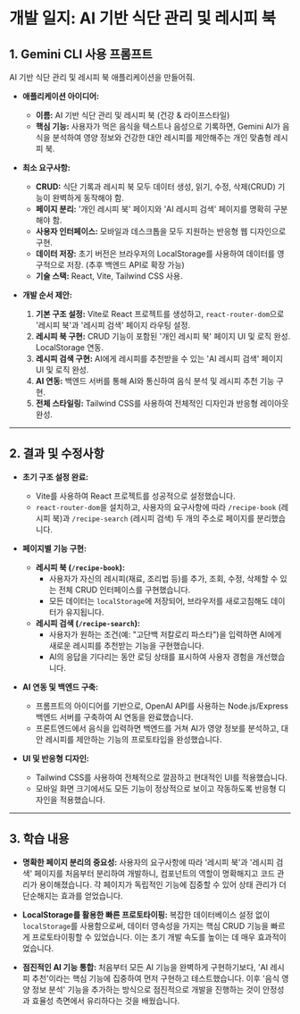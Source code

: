 # 개발 일지: AI 기반 식단 관리 및 레시피 북

## 1. Gemini CLI 사용 프롬프트

AI 기반 식단 관리 및 레시피 북 애플리케이션을 만들어줘.

- **애플리케이션 아이디어:**
  - **이름:** AI 기반 식단 관리 및 레시피 북 (건강 & 라이프스타일)
  - **핵심 기능:** 사용자가 먹은 음식을 텍스트나 음성으로 기록하면, Gemini AI가 음식을 분석하여 영양 정보와 건강한 대안 레시피를 제안해주는 개인 맞춤형 레시피 북.

- **최소 요구사항:**
  - **CRUD:** 식단 기록과 레시피 북 모두 데이터 생성, 읽기, 수정, 삭제(CRUD) 기능이 완벽하게 동작해야 함.
  - **페이지 분리:** '개인 레시피 북' 페이지와 'AI 레시피 검색' 페이지를 명확히 구분해야 함.
  - **사용자 인터페이스:** 모바일과 데스크톱을 모두 지원하는 반응형 웹 디자인으로 구현.
  - **데이터 저장:** 초기 버전은 브라우저의 LocalStorage를 사용하여 데이터를 영구적으로 저장. (추후 백엔드 API로 확장 가능)
  - **기술 스택:** React, Vite, Tailwind CSS 사용.

- **개발 순서 제안:**
  1.  **기본 구조 설정:** Vite로 React 프로젝트를 생성하고, `react-router-dom`으로 '레시피 북'과 '레시피 검색' 페이지 라우팅 설정.
  2.  **레시피 북 구현:** CRUD 기능이 포함된 '개인 레시피 북' 페이지 UI 및 로직 완성. LocalStorage 연동.
  3.  **레시피 검색 구현:** AI에게 레시피를 추천받을 수 있는 'AI 레시피 검색' 페이지 UI 및 로직 완성.
  4.  **AI 연동:** 백엔드 서버를 통해 AI와 통신하여 음식 분석 및 레시피 추천 기능 구현.
  5.  **전체 스타일링:** Tailwind CSS를 사용하여 전체적인 디자인과 반응형 레이아웃 완성.

---

## 2. 결과 및 수정사항

- **초기 구조 설정 완료:**
  - Vite를 사용하여 React 프로젝트를 성공적으로 설정했습니다.
  - `react-router-dom`을 설치하고, 사용자의 요구사항에 따라 `/recipe-book` (레시피 북)과 `/recipe-search` (레시피 검색) 두 개의 주소로 페이지를 분리했습니다.

- **페이지별 기능 구현:**
  - **레시피 북 (`/recipe-book`):**
    - 사용자가 자신의 레시피(재료, 조리법 등)를 추가, 조회, 수정, 삭제할 수 있는 전체 CRUD 인터페이스를 구현했습니다.
    - 모든 데이터는 `localStorage`에 저장되어, 브라우저를 새로고침해도 데이터가 유지됩니다.
  - **레시피 검색 (`/recipe-search`):**
    - 사용자가 원하는 조건(예: "고단백 저칼로리 파스타")을 입력하면 AI에게 새로운 레시피를 추천받는 기능을 구현했습니다.
    - AI의 응답을 기다리는 동안 로딩 상태를 표시하여 사용자 경험을 개선했습니다.

- **AI 연동 및 백엔드 구축:**
  - 프롬프트의 아이디어를 기반으로, OpenAI API를 사용하는 Node.js/Express 백엔드 서버를 구축하여 AI 연동을 완료했습니다.
  - 프론트엔드에서 음식을 입력하면 백엔드를 거쳐 AI가 영양 정보를 분석하고, 대안 레시피를 제안하는 기능의 프로토타입을 완성했습니다.

- **UI 및 반응형 디자인:**
  - Tailwind CSS를 사용하여 전체적으로 깔끔하고 현대적인 UI를 적용했습니다.
  - 모바일 화면 크기에서도 모든 기능이 정상적으로 보이고 작동하도록 반응형 디자인을 적용했습니다.

---

## 3. 학습 내용

- **명확한 페이지 분리의 중요성:** 사용자의 요구사항에 따라 '레시피 북'과 '레시피 검색' 페이지를 처음부터 분리하여 개발하니, 컴포넌트의 역할이 명확해지고 코드 관리가 용이해졌습니다. 각 페이지가 독립적인 기능에 집중할 수 있어 상태 관리가 더 단순해지는 효과를 얻었습니다.

- **LocalStorage를 활용한 빠른 프로토타이핑:** 복잡한 데이터베이스 설정 없이 `localStorage`를 사용함으로써, 데이터 영속성을 가지는 핵심 CRUD 기능을 빠르게 프로토타이핑할 수 있었습니다. 이는 초기 개발 속도를 높이는 데 매우 효과적이었습니다.

- **점진적인 AI 기능 통합:** 처음부터 모든 AI 기능을 완벽하게 구현하기보다, 'AI 레시피 추천'이라는 핵심 기능에 집중하여 먼저 구현하고 테스트했습니다. 이후 '음식 영양 정보 분석' 기능을 추가하는 방식으로 점진적으로 개발을 진행하는 것이 안정성과 효율성 측면에서 유리하다는 것을 배웠습니다.